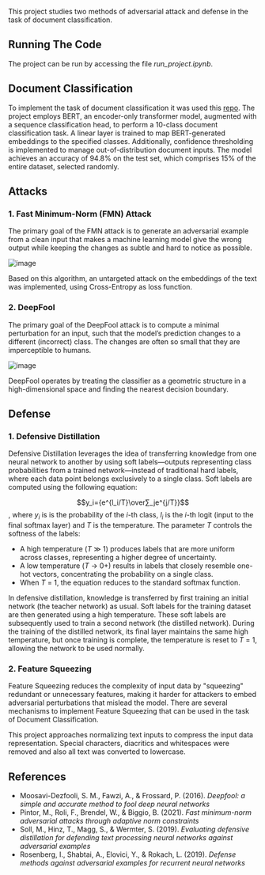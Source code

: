 This project studies two methods of adversarial attack and defense in the task of document classification. 
## Running The Code
The project can be run by accessing the file _run_project.ipynb_.

## Document Classification
To implement the task of document classification it was used this [repo](https://github.com/apirjani/doc-classification). The project employs BERT, an encoder-only transformer model, augmented with a sequence classification head, to perform a 10-class document classification task. A linear layer is trained to map BERT-generated embeddings to the specified classes. Additionally, confidence thresholding is implemented to manage out-of-distribution document inputs. The model achieves an accuracy of 94.8% on the test set, which comprises 15% of the entire dataset, selected randomly.
## Attacks
### 1. Fast Minimum-Norm (FMN) Attack
The primary goal of the FMN attack is to generate an adversarial example from a clean input that makes a machine learning model give the wrong output while keeping the changes as subtle and hard to notice as possible. 

<picture> ![image](https://github.com/ovi997/assets/fnm.jpg)
 </picture>

Based on this algorithm, an untargeted attack on the embeddings of the text was implemented, using Cross-Entropy as loss function. 
### 2. DeepFool
The primary goal of the DeepFool attack is to compute a minimal perturbation for an input, such that the model’s prediction changes to a different (incorrect) class. The changes are often so small that they are imperceptible to humans.

<picture>![image](https://github.com/ovi997/assets/df.jpg)
 </picture>

DeepFool operates by treating the classifier as a geometric structure in a high-dimensional space and finding the nearest decision boundary.
 
## Defense
### 1. Defensive Distillation
Defensive Distillation leverages the idea of transferring knowledge from one neural network to another by using soft labels—outputs representing class probabilities from a trained network—instead of traditional hard labels, where each data point belongs exclusively to a single class.
Soft labels are computed using the following equation: 

$$y_i={e^{l_i/T}\over∑_je^{j/T}}$$, where _y_<sub>_i_</sub> is is the probability of the _i_-th class, _l_<sub>_i_</sub> is the _i_-th logit (input to the final softmax layer) and _T_ is the temperature. The parameter _T_ controls the softness of the labels:
- A high temperature (_T_ ≫ 1) produces labels that are more uniform across classes, representing a higher degree of uncertainty.
- A low temperature (_T_ → 0+) results in labels that closely resemble one-hot vectors, concentrating the probability on a single class.
- When _T_ = 1, the equation reduces to the standard softmax function.

In defensive distillation, knowledge is transferred by first training an initial network (the teacher network) as usual. Soft labels for the training dataset are then generated using a high temperature. These soft labels are subsequently used to train a second network (the distilled network). During the training of the distilled network, its final layer maintains the same high temperature, but once training is complete, the temperature is reset to _T_ = 1, allowing the network to be used normally.
### 2. Feature Squeezing
Feature Squeezing reduces the complexity of input data by "squeezing" redundant or unnecessary features, making it harder for attackers to embed adversarial perturbations that mislead the model.
There are several mechanisms to implement Feature Squeezing that can be used in the task of Document Classification. 

This project approaches normalizing text inputs to compress the input data representation. Special characters, diacritics and whitespaces were removed and also all text was converted to lowercase.
## References
- Moosavi-Dezfooli, S. M., Fawzi, A., & Frossard, P. (2016). _Deepfool: a simple and accurate method to fool deep neural networks_
- Pintor, M., Roli, F., Brendel, W., & Biggio, B. (2021). _Fast minimum-norm adversarial attacks through adaptive norm constraints_
- Soll, M., Hinz, T., Magg, S., & Wermter, S. (2019). _Evaluating defensive distillation for defending text processing neural networks against adversarial examples_
- Rosenberg, I., Shabtai, A., Elovici, Y., & Rokach, L. (2019). _Defense methods against adversarial examples for recurrent neural networks_




